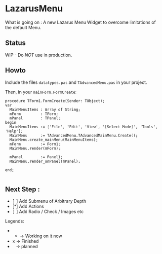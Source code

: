 # LazarusMenu

What is going on : A new Lazarus Menu Widget to overcome limitations of the default Menu.

## Status
WIP - Do *NOT* use in production.

## Howto 

Include the files `datatypes.pas` and `TAdvancedMenu.pas` in your project.

Then, in your `mainForm.FormCreate`:

```
procedure TForm1.FormCreate(Sender: TObject);
var
  MainMenuItems : Array of String;
  mForm         : TForm;
  mPanel        : TPanel;
begin
  MainMenuItems := ['File', 'Edit', 'View', '[Select Mode]', 'Tools', 'Help'];
  MainMenu      := TAdvancedMenu.TAdvancedMainMenu.Create();
  MainMenu.create_mainMenu(MainMenuItems);
  mForm         := Form1;
  MainMenu.render(mForm);

  mPanel        := Panel1;
  MainMenu.render_onPanel(mPanel);

end;      


```

## Next Step :

- [` `] Add Submenu of Arbitrary Depth
- [*] Add Actions
- [` `] Add Radio / Check / Images etc

Legends:

- * -> Working on it now
- x -> Finished
- ` ` -> planned
